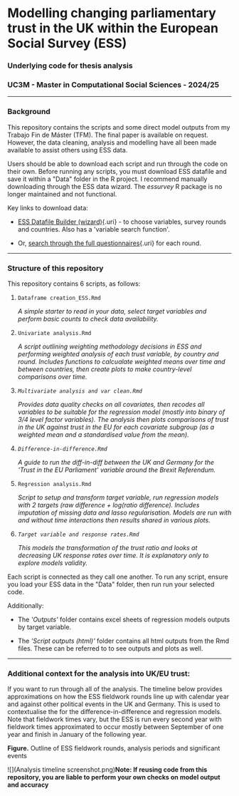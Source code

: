 # Modelling changing parliamentary trust in the UK within the European Social Survey (ESS)

### Underlying code for thesis analysis

### UC3M - Master in Computational Social Sciences - 2024/25

------------------------------------------------------------------------

### Background

This repository contains the scripts and some direct model outputs from my Trabajo Fin de Máster (TFM). The final paper is available on request. However, the data cleaning, analysis and modelling have all been made available to assist others using ESS data.

Users should be able to download each script and run through the code on their own. Before running any scripts, you must download ESS datafile and save it within a "Data" folder in the R project. I recommend manually downloading through the ESS data wizard. The *essurvey* R package is no longer maintained and not functional.

Key links to download data:

-   [ESS Datafile Builder (wizard)](https://ess.sikt.no/en/){.uri} - to choose variables, survey rounds and countries. Also has a 'variable search function'.

-   Or, [search through the full questionnaires](https://www.europeansocialsurvey.org/methodology/ess-methodology/source-questionnaire){.uri} for each round.

------------------------------------------------------------------------

### Structure of this repository

This repository contains 6 scripts, as follows:

1.  `Dataframe creation_ESS.Rmd`

    *A simple starter to read in your data, select target variables and perform basic counts to check data availability.*

2.  `Univariate analysis.Rmd`

    *A script outlining weighting methodology decisions in ESS and performing weighted analysis of each trust variable, by country and round. Includes functions to calcualate weighted means over time and between countries, then create plots to make country-level comparisons over time.*

3.  *`Multivariate analysis and var clean.Rmd`*

    *Provides data quality checks on all covariates, then recodes all variables to be suitable for the regression model (mostly into binary of 3/4 level factor variables). The analysis then plots comparisons of trust in the UK against trust in the EU for each covariate subgroup (as a weighted mean and a standardised value from the mean).*

4.  *`Difference-in-difference.Rmd`*

    *A guide to run the diff-in-diff between the UK and Germany for the 'Trust in the EU Parliament' variable around the Brexit Referendum.*

5.  `Regression analysis.Rmd`

    *Script to setup and transform target variable, run regression models with 2 targets (raw difference + log(ratio difference). Includes imputation of missing data and lasso regularisation. Models are run with and without time interactions then results shared in various plots.*

6.  *`Target variable and response rates.Rmd`*

    *This models the transformation of the trust ratio and looks at decreasing UK response rates over time. It is explanatory only to explore models validity.*

Each script is connected as they call one another. To run any script, ensure you load your ESS data in the "Data" folder, then run run your selected code.

Additionally:

-   The *'Outputs'* folder contains excel sheets of regression models outputs by target variable.

-   The *'Script outputs (html)'* folder contains all html outputs from the Rmd files. These can be referred to to see outputs and plots as well.

------------------------------------------------------------------------

### Additional context for the analysis into UK/EU trust:

If you want to run through all of the analysis. The timeline below provides approximations on how the ESS fieldwork rounds line up with calendar year and against other political events in the UK and Germany. This is used to contextualise the for the difference-in-difference and regression models. Note that fieldwork times vary, but the ESS is run every second year with fieldwork times approximated to occur mostly between September of one year and finish in January of the following year.

**Figure.** Outline of ESS fieldwork rounds, analysis periods and significant events

![](Analysis timeline screenshot.png)**Note: If reusing code from this repository, you are liable to perform your own checks on model output and accuracy**
